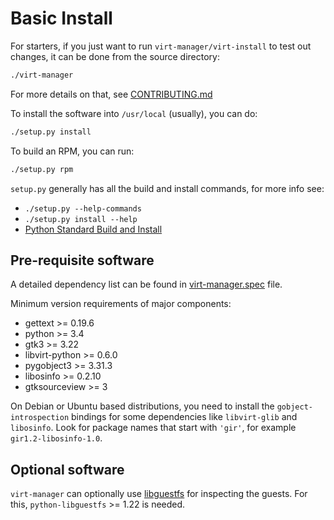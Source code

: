 # Basic Install

For starters, if you just want to run `virt-manager/virt-install` to test out
changes, it can be done from the source directory:
```sh
./virt-manager
```

For more details on that, see [CONTRIBUTING.md](CONTRIBUTING.md)


To install the software into `/usr/local` (usually), you can do:
```sh
./setup.py install
```

To build an RPM, you can run:
```sh
./setup.py rpm
```

`setup.py` generally has all the build and install commands, for more info see:

   - `./setup.py --help-commands`
   - `./setup.py install --help`
   - [Python Standard Build and Install](https://docs.python.org/3/install/#standard-build-and-install)


## Pre-requisite software

A detailed dependency list can be found in [virt-manager.spec](virt-manager.spec) file.

Minimum version requirements of major components:

   - gettext >= 0.19.6
   - python >= 3.4
   - gtk3 >= 3.22
   - libvirt-python >= 0.6.0
   - pygobject3 >= 3.31.3
   - libosinfo >= 0.2.10
   - gtksourceview >= 3

On Debian or Ubuntu based distributions, you need to install the
`gobject-introspection` bindings for some dependencies like `libvirt-glib`
and `libosinfo`. Look for package names that start with `'gir'`, for example
`gir1.2-libosinfo-1.0`.


## Optional software

`virt-manager` can optionally use [libguestfs](http://libguestfs.org/)
for inspecting the guests.  For this, `python-libguestfs` >= 1.22 is needed.
